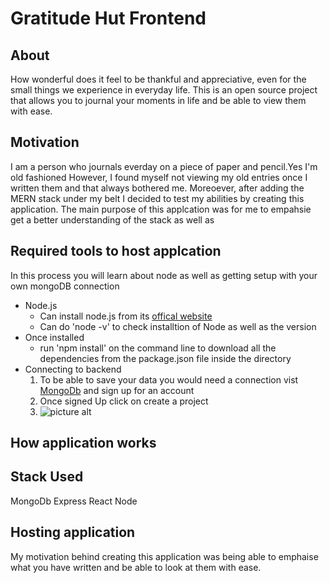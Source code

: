 
# Gratitude Hut Frontend

## About 
How wonderful does it feel to be thankful and appreciative, even for the small things we experience in everyday life.
This is an open source project that allows you to journal your moments in life and be able to view them with ease.

## Motivation 
I am a person who journals everday on a piece of paper and pencil.Yes I'm old fashioned However, I found myself not viewing my old entries once I written them and that always bothered me. Moreoever, after adding the MERN stack under my belt I decided to test my abilities by creating this application. The main purpose of this applcation was for me to empahsie  get a better understanding of the stack as well as



## Required tools to host applcation 

In this process you will learn about node as well as getting setup with your own mongoDB connection

* Node.js
   * Can install node.js from its [offical website](https://nodejs.org/en/download/)
   * Can do 'node -v' to check installtion of Node as well as the version
* Once installed 
  * run 'npm install' on the command line to download all the dependencies from the package.json file inside the directory  
* Connecting to backend
  1. To be able to save your data you would need a connection vist [MongoDb](https://account.mongodb.com/account/login) and sign up for an account 
  2. Once signed Up click on create a project 
  3. ![picture alt](Desktop/createproject)

## How application works 




## Stack Used
MongoDb
Express
React
Node




## Hosting application

My motivation behind creating this application was being able to emphaise what you have written and be able to look at them with ease.
